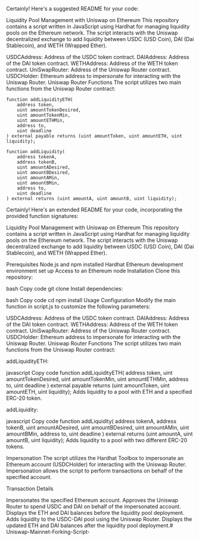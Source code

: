 
Certainly! Here's a suggested README for your code:

Liquidity Pool Management with Uniswap on Ethereum
This repository contains a script written in JavaScript using Hardhat for managing liquidity pools on the Ethereum network. The script interacts with the Uniswap decentralized exchange to add liquidity between USDC (USD Coin), DAI (Dai Stablecoin), and WETH (Wrapped Ether).

USDCAddress: Address of the USDC token contract.
DAIAddress: Address of the DAI token contract.
WETHAddress: Address of the WETH token contract.
UniSwapRouter: Address of the Uniswap Router contract.
USDCHolder: Ethereum address to impersonate for interacting with the Uniswap Router.
Uniswap Router Functions
The script utilizes two main functions from the Uniswap Router contract:

    function addLiquidityETH(
        address token,
        uint amountTokenDesired,
        uint amountTokenMin,
        uint amountETHMin,
        address to,
        uint deadline
    ) external payable returns (uint amountToken, uint amountETH, uint liquidity);

    function addLiquidity(
        address tokenA,
        address tokenB,
        uint amountADesired,
        uint amountBDesired,
        uint amountAMin,
        uint amountBMin,
        address to,
        uint deadline
    ) external returns (uint amountA, uint amountB, uint liquidity);

Certainly! Here's an extended README for your code, incorporating the provided function signatures:

Liquidity Pool Management with Uniswap on Ethereum
This repository contains a script written in JavaScript using Hardhat for managing liquidity pools on the Ethereum network. The script interacts with the Uniswap decentralized exchange to add liquidity between USDC (USD Coin), DAI (Dai Stablecoin), and WETH (Wrapped Ether).

Prerequisites
Node.js and npm installed
Hardhat Ethereum development environment set up
Access to an Ethereum node
Installation
Clone this repository:

bash
Copy code
git clone <repository-url>
Install dependencies:

bash
Copy code
cd <repository-directory>
npm install
Usage
Configuration
Modify the main function in script.js to customize the following parameters:

USDCAddress: Address of the USDC token contract.
DAIAddress: Address of the DAI token contract.
WETHAddress: Address of the WETH token contract.
UniSwapRouter: Address of the Uniswap Router contract.
USDCHolder: Ethereum address to impersonate for interacting with the Uniswap Router.
Uniswap Router Functions
The script utilizes two main functions from the Uniswap Router contract:

addLiquidityETH:

javascript
Copy code
function addLiquidityETH(
    address token,
    uint amountTokenDesired,
    uint amountTokenMin,
    uint amountETHMin,
    address to,
    uint deadline
) external payable returns (uint amountToken, uint amountETH, uint liquidity);
Adds liquidity to a pool with ETH and a specified ERC-20 token.

addLiquidity:

javascript
Copy code
function addLiquidity(
    address tokenA,
    address tokenB,
    uint amountADesired,
    uint amountBDesired,
    uint amountAMin,
    uint amountBMin,
    address to,
    uint deadline
) external returns (uint amountA, uint amountB, uint liquidity);
Adds liquidity to a pool with two different ERC-20 tokens.


Impersonation
The script utilizes the Hardhat Toolbox to impersonate an Ethereum account (USDCHolder) for interacting with the Uniswap Router. Impersonation allows the script to perform transactions on behalf of the specified account.

Transaction Details

Impersonates the specified Ethereum account.
Approves the Uniswap Router to spend USDC and DAI on behalf of the impersonated account.
Displays the ETH and DAI balances before the liquidity pool deployment.
Adds liquidity to the USDC-DAI pool using the Uniswap Router.
Displays the updated ETH and DAI balances after the liquidity pool deployment.# Uniswap-Mainnet-Forking-Script-
